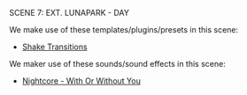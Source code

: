 SCENE 7: EXT. LUNAPARK - DAY

We make use of these templates/plugins/presets in this scene:

- [Shake Transitions](https://motionarray.com/after-effects-presets/shake-transitions-1801281/)


We maker use of these sounds/sound effects in this scene:

- [Nightcore - With Or Without You](https://www.youtube.com/watch?v=MJuZOppgdgE)
